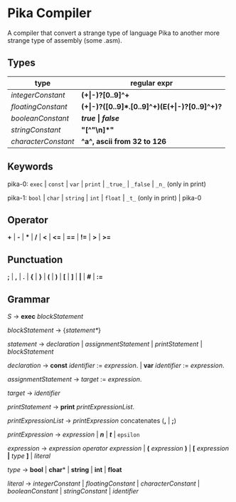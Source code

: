 # Pika Compiler
A compiler that convert a strange type of language Pika to another 
more strange type of assembly (some .asm).

## Types

type | regular expr
--- | ---
*integerConstant* | **(+\|-)?[0..9]^+**
*floatingConstant* | **(+\|-)?([0..9]*.[0..9]^+)(E(+\|-)?[0..9]^+)?**
*booleanConstant* | **_true_ \| _false_**
*stringConstant* | **"[^"\n]*"**
*characterConstant* | **^a^, ascii from 32 to 126**

## Keywords

pika-0: ``exec`` | ``const`` | ``var`` | ``print`` | ``_true_`` | ``_false`` | ``_n_`` (only in print)

pika-1: ``bool`` | ``char`` | ``string`` | ``int`` | ``float`` |  ``_t_`` (only in print) | pika-0

## Operator

**+** | **-** | **\*** | **/** | **<** | **<=** | **==** | **!=** | **>** | **>=**

## Punctuation

**;** | **,** | **.** | **{** | **}** | **(** | **)** | **\[** | **\]** | **|** | **#** | **:=**

## Grammar
*S* -> **exec** *blockStatement*

*blockStatement* -> {*statement\**}

*statement* -> *declaration* | *assignmentStatement* | *printStatement* | *blockStatement*

*declaration* -> **const** *identifier* := *expression*. | **var** *identifier* := *expression*.

*assignmentStatement* -> *target* := *expression*.

*target* -> *identifier*

*printStatement* -> **print** *printExpressionList*.

*printExpressionList* -> *printExpression* concatenates (**,** | **;**)

*printExpression* -> *expression* | **_n_** | **_t_** | ``epsilon``

*expression* -> *expression operator expression* | **(** *expression* **)** | **\[** *expression* **|** *type* **\]** | *literal*

*type* -> **bool** | **char*** | **string** | **int** | **float**

*literal* -> *integerConstant* | *floatingConstant* | *characterConstant* | *booleanConstant* | *stringConstant* | *identifier*
